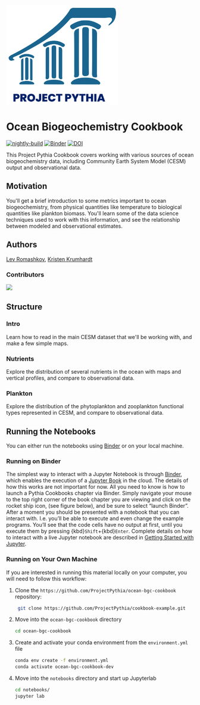 <img src="thumbnail.png" alt="thumbnail" width="300"/>

# Ocean Biogeochemistry Cookbook

[![nightly-build](https://github.com/ProjectPythia/cookbook-template/actions/workflows/nightly-build.yaml/badge.svg)](https://github.com/ProjectPythia/cookbook-template/actions/workflows/nightly-build.yaml)
[![Binder](https://binder.projectpythia.org/badge_logo.svg)](https://binder.projectpythia.org/v2/gh/ProjectPythia/cookbook-template/main?labpath=notebooks)
[![DOI](https://zenodo.org/badge/12557199.svg)](https://zenodo.org/badge/latestdoi/12557199)

This Project Pythia Cookbook covers working with various sources of ocean biogeochemistry data, including Community Earth System Model (CESM) output and observational data.

## Motivation

You'll get a brief introduction to some metrics important to ocean biogeochemistry, from physical quantities like temperature to biological quantities like plankton biomass. You'll learn some of the data science techniques used to work with this information, and see the relationship between modeled and observational estimates.

## Authors

[Lev Romashkov](https://github.com/rmshkv), [Kristen Krumhardt](https://github.com/kristenkrumhardt)

### Contributors

<a href="https://github.com/rmshkv/ocean-bgc-cookbook/graphs/contributors">
  <img src="https://contrib.rocks/image?repo=rmshkv/ocean-bgc-cookbook" />
</a>

## Structure

### Intro

Learn how to read in the main CESM dataset that we'll be working with, and make a few simple maps.

### Nutrients

Explore the distribution of several nutrients in the ocean with maps and vertical profiles, and compare to observational data.

### Plankton

Explore the distribution of the phytoplankton and zooplankton functional types represented in CESM, and compare to observational data.

## Running the Notebooks

You can either run the notebooks using [Binder](https://binder.projectpythia.org/) or on your local machine.

### Running on Binder

The simplest way to interact with a Jupyter Notebook is through
[Binder](https://binder.projectpythia.org/), which enables the execution of a
[Jupyter Book](https://jupyterbook.org) in the cloud. The details of how this works are not
important for now. All you need to know is how to launch a Pythia
Cookbooks chapter via Binder. Simply navigate your mouse to
the top right corner of the book chapter you are viewing and click
on the rocket ship icon, (see figure below), and be sure to select
“launch Binder”. After a moment you should be presented with a
notebook that you can interact with. I.e. you’ll be able to execute
and even change the example programs. You’ll see that the code cells
have no output at first, until you execute them by pressing
{kbd}`Shift`\+{kbd}`Enter`. Complete details on how to interact with
a live Jupyter notebook are described in [Getting Started with
Jupyter](https://foundations.projectpythia.org/foundations/getting-started-jupyter.html).

### Running on Your Own Machine

If you are interested in running this material locally on your computer, you will need to follow this workflow:

1. Clone the `https://github.com/ProjectPythia/ocean-bgc-cookbook` repository:

   ```bash
    git clone https://github.com/ProjectPythia/cookbook-example.git
   ```

1. Move into the `ocean-bgc-cookbook` directory
   ```bash
   cd ocean-bgc-cookbook
   ```
1. Create and activate your conda environment from the `environment.yml` file
   ```bash
   conda env create -f environment.yml
   conda activate ocean-bgc-cookbook-dev
   ```
1. Move into the `notebooks` directory and start up Jupyterlab
   ```bash
   cd notebooks/
   jupyter lab
   ```
